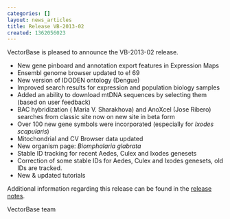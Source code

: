 ```yaml
---
categories: []
layout: news_articles
title: Release VB-2013-02
created: 1362056023
---
```

VectorBase is pleased to announce the VB-2013-02 release. 
<ul>
<li>New gene pinboard and annotation export features in Expression Maps</li>
<li>Ensembl genome browser updated to e! 69</li>
<li>New version of IDODEN ontology (Dengue)</li>
<li>Improved search results for expression and population biology samples</li>
<li>Added an ability to download mtDNA sequences by selecting them (based on user feedback)</li>
<li>BAC hybridization ( Maria V. Sharakhova) and AnoXcel (Jose Ribero) searches from classic site now on new site in beta form</li>
<li>Over 100 new gene symbols were incorporated (especially for <em>Ixodes scapularis</em>)</li>
<li>Mitochondrial and CV Browser data updated</li>
<li>New organism page: <em>Biomphalaria glabrata</em></li>
<li>Stable ID tracking for recent Aedes, Culex and Ixodes genesets</li>
<li>Correction of some stable IDs for Aedes, Culex and Ixodes genesets, old IDs are tracked.</li>
<li>New & updated tutorials</li>
</ul>

Additional information regarding this release can be found in the <a href="/release/release-vb-2013-02">release notes</a>.

VectorBase team

